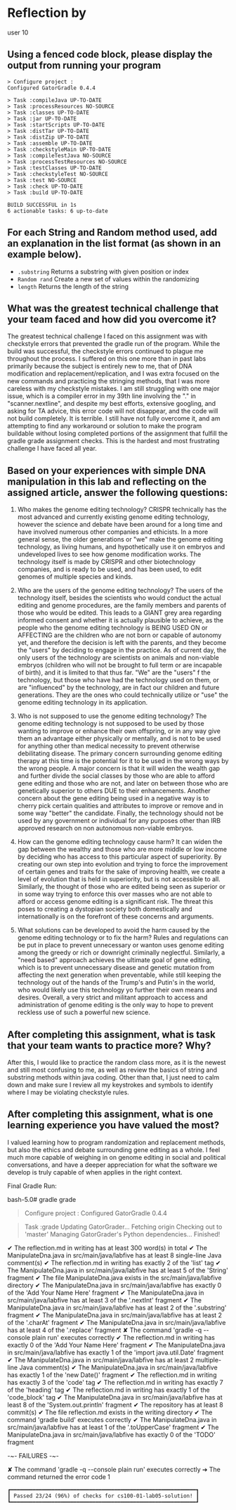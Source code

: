# Reflection by

user 10

## Using a fenced code block, please display the output from running your program

```
> Configure project :
Configured GatorGradle 0.4.4

> Task :compileJava UP-TO-DATE
> Task :processResources NO-SOURCE
> Task :classes UP-TO-DATE
> Task :jar UP-TO-DATE
> Task :startScripts UP-TO-DATE
> Task :distTar UP-TO-DATE
> Task :distZip UP-TO-DATE
> Task :assemble UP-TO-DATE
> Task :checkstyleMain UP-TO-DATE
> Task :compileTestJava NO-SOURCE
> Task :processTestResources NO-SOURCE
> Task :testClasses UP-TO-DATE
> Task :checkstyleTest NO-SOURCE
> Task :test NO-SOURCE
> Task :check UP-TO-DATE
> Task :build UP-TO-DATE

BUILD SUCCESSFUL in 1s
6 actionable tasks: 6 up-to-date
```

## For each String and Random method used, add an explanation in the list format (as shown in an example below).

- `.substring` Returns a substring with given position or index
- `Random rand` Create a new set of values within the randomizing
- `length` Returns the length of the string


## What was the greatest technical challenge that your team faced and how did you overcome it?
The greatest technical challenge I faced on this assignment was with checkstyle errors that prevented the gradle run of the program. While the build was successful, the checkstyle errors continued to plague me throughout the process. I suffered on this one more than in past labs primarily because the subject is entirely new to me, that of DNA modification and replacement/replication, and I was extra focused on the new commands and practicing the stringing methods, that I was more careless with my checkstyle mistakes. I am still struggling with one major issue, which is a compiler error in my 39th line involving the "." in "scanner.nextline", and despite my best efforts, extensive googling, and asking for TA advice, this error code will not disappear, and the code will not build completely. It is terrible. I still have not fully overcome it, and am attempting to find any workaround or solution to make the program buildable without losing completed portions of the assignment that fulfill the gradle grade assignment checks. This is the hardest and most frustrating challenge I have faced all year.

## Based on your experiences with simple DNA manipulation in this lab and reflecting on the assigned article, answer the following questions:

1. Who makes the genome editing technology?
CRISPR technically has the most advanced and currently existing genome editing technology, however the science and debate have been around for a long time and have involved numerous other companies and ethicists. In a more general sense, the older generations or "we" make the genome editing technology, as living humans, and hypothetically use it on embryos and undeveloped lives to see how genome modification works. The technology itself is made by CRISPR and other biotechnology companies, and is ready to be used, and has been used, to edit genomes of multiple species and kinds.

2. Who are the users of the genome editing technology?
The users of the technology itself, besides the scientists who would conduct the actual editing and genome procedures, are the family members and parents of those who would be edited. This leads to a GIANT grey area regarding informed consent and whether it is actually plausible to achieve, as the people who the genome editing technology is BEING USED ON or AFFECTING are the children who are not born or capable of autonomy yet, and therefore the decision is left with the parents, and they become the "users" by deciding to engage in the practice. As of current day, the only users of the technology are scientists on animals and non-viable embryos (children who will not be brought to full term or are incapable of birth), and it is limited to that thus far. "We" are the "users" f the technology, but those who have had the technology used on them, or are "influenced" by the technology, are in fact our children and future generations. They are the ones who could technically utilize or "use" the genome editing technology in its application.

3. Who is not supposed to use the genome editing technology?
The genome editing technology is not supposed to be used by those wanting to improve or enhance their own offspring, or in any way give them an advantage either physically or mentally, and is not to be used for anything other than medical necessity to prevent otherwise debilitating disease. The primary concern surrounding genome editing therapy at this time is the potential for it to be used in the wrong ways by the wrong people. A major concern is that it will widen the wealth gap and further divide the social classes by those who are able to afford gene editing and those who are not, and later on between those who are genetically superior to others DUE to their enhancements. Another concern about the gene editing being used in a negative way is to cherry pick certain qualities and attributes to improve or remove and in some way "better" the candidate. Finally, the technology should not be used by any government or individual for any purposes other than IRB approved research on non autonomous non-viable embryos.

4. How can the genome editing technology cause harm?
It can widen the gap between the wealthy and those who are more middle or low income by deciding who has access to this particular aspect of superiority. By creating our own step into evolution and trying to force the improvement of certain genes and traits for the sake of improving health, we create a level of evolution that is held in superiority, but is not accessible to all. Similarly, the thought of those who are edited being seen as superior or in some way trying to enforce this over masses who are not able to afford or access genome editing is a significant risk. The threat this poses to creating a dystopian society both domestically and internationally is on the forefront of these concerns and arguments.

5. What solutions can be developed to avoid the harm caused by the genome editing technology or to fix the harm?
Rules and regulations can be put in place to prevent unnecessary or wanton uses genome editing among the greedy or rich or downright criminally neglectful. Similarly, a "need based" approach achieves the ultimate goal of gene editing, which is to prevent unnecessary disease and genetic mutation from affecting the next generation when preventable, while still keeping the technology out of the hands of the Trump's and Putin's in the world, who would likely use this technology yo further their own means and desires. Overall, a very strict and militant approach to access and administration of genome editing is the only way to hope to prevent reckless use of such a powerful new science.


## After completing this assignment, what is task that your team wants to practice more? Why?
After this, I would like to practice the random class more, as it is the newest and still most confusing to me, as well as review the basics of string and substring methods within java coding. Other than that, I just need to calm down and make sure I review all my keystrokes and symbols to identify where I may be violating checkstyle rules.

## After completing this assignment, what is one learning experience you have valued the most?
I valued learning how to program randomization and replacement methods, but also the ethics and debate surrounding gene editing as a whole. I feel much more capable of weighing in on genome editing in social and political conversations, and have a deeper appreciation for what the software we develop is truly capable of when applies in the right context.


Final Gradle Run:

bash-5.0# gradle grade

> Configure project :
Configured GatorGradle 0.4.4

> Task :grade
Updating GatorGrader...
Fetching origin
Checking out to 'master'
Managing GatorGrader's Python dependencies...
Finished!



✔  The reflection.md in writing has at least 300 word(s) in total
✔  The ManipulateDna.java in src/main/java/labfive has at least 8 single-line Java comment(s)
✔  The reflection.md in writing has exactly 2 of the 'list' tag
✔  The ManipulateDna.java in src/main/java/labfive has at least 5 of the 'String' fragment
✔  The file ManipulateDna.java exists in the src/main/java/labfive directory
✔  The ManipulateDna.java in src/main/java/labfive has exactly 0 of the 'Add Your Name Here' fragment
✔  The ManipulateDna.java in src/main/java/labfive has at least 3 of the '.nextInt' fragment
✔  The ManipulateDna.java in src/main/java/labfive has at least 2 of the '.substring' fragment
✔  The ManipulateDna.java in src/main/java/labfive has at least 2 of the '.charAt' fragment
✔  The ManipulateDna.java in src/main/java/labfive has at least 4 of the '.replace' fragment
✘  The command 'gradle -q --console plain run' executes correctly
✔  The reflection.md in writing has exactly 0 of the 'Add Your Name Here' fragment
✔  The ManipulateDna.java in src/main/java/labfive has exactly 1 of the 'import java.util.Date' fragment
✔  The ManipulateDna.java in src/main/java/labfive has at least 2 multiple-line Java comment(s)
✔  The ManipulateDna.java in src/main/java/labfive has exactly 1 of the 'new Date()' fragment
✔  The reflection.md in writing has exactly 3 of the 'code' tag
✔  The reflection.md in writing has exactly 7 of the 'heading' tag
✔  The reflection.md in writing has exactly 1 of the 'code_block' tag
✔  The ManipulateDna.java in src/main/java/labfive has at least 8 of the 'System.out.println' fragment
✔  The repository has at least 8 commit(s)
✔  The file reflection.md exists in the writing directory
✔  The command 'gradle build' executes correctly
✔  The ManipulateDna.java in src/main/java/labfive has at least 1 of the '.toUpperCase' fragment
✔  The ManipulateDna.java in src/main/java/labfive has exactly 0 of the 'TODO' fragment


-~-  FAILURES  -~-

✘  The command 'gradle -q --console plain run' executes correctly
   ➔  The command returned the error code 1


	┏━━━━━━━━━━━━━━━━━━━━━━━━━━━━━━━━━━━━━━━━━━━━━━━━━━━━━━━━━━━┓
	┃ Passed 23/24 (96%) of checks for cs100-01-lab05-solution! ┃
	┗━━━━━━━━━━━━━━━━━━━━━━━━━━━━━━━━━━━━━━━━━━━━━━━━━━━━━━━━━━━┛
